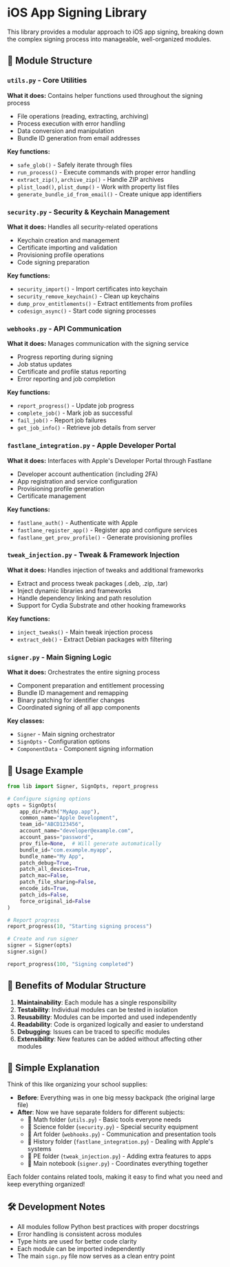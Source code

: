 # iOS App Signing Library

This library provides a modular approach to iOS app signing, breaking down the complex signing process into manageable, well-organized modules.

## 📁 Module Structure

### `utils.py` - Core Utilities
**What it does:** Contains helper functions used throughout the signing process
- File operations (reading, extracting, archiving)
- Process execution with error handling
- Data conversion and manipulation
- Bundle ID generation from email addresses

**Key functions:**
- `safe_glob()` - Safely iterate through files
- `run_process()` - Execute commands with proper error handling
- `extract_zip()`, `archive_zip()` - Handle ZIP archives
- `plist_load()`, `plist_dump()` - Work with property list files
- `generate_bundle_id_from_email()` - Create unique app identifiers

### `security.py` - Security & Keychain Management
**What it does:** Handles all security-related operations
- Keychain creation and management
- Certificate importing and validation
- Provisioning profile operations
- Code signing preparation

**Key functions:**
- `security_import()` - Import certificates into keychain
- `security_remove_keychain()` - Clean up keychains
- `dump_prov_entitlements()` - Extract entitlements from profiles
- `codesign_async()` - Start code signing processes

### `webhooks.py` - API Communication
**What it does:** Manages communication with the signing service
- Progress reporting during signing
- Job status updates
- Certificate and profile status reporting
- Error reporting and job completion

**Key functions:**
- `report_progress()` - Update job progress
- `complete_job()` - Mark job as successful
- `fail_job()` - Report job failures
- `get_job_info()` - Retrieve job details from server

### `fastlane_integration.py` - Apple Developer Portal
**What it does:** Interfaces with Apple's Developer Portal through Fastlane
- Developer account authentication (including 2FA)
- App registration and service configuration
- Provisioning profile generation
- Certificate management

**Key functions:**
- `fastlane_auth()` - Authenticate with Apple
- `fastlane_register_app()` - Register app and configure services
- `fastlane_get_prov_profile()` - Generate provisioning profiles

### `tweak_injection.py` - Tweak & Framework Injection
**What it does:** Handles injection of tweaks and additional frameworks
- Extract and process tweak packages (.deb, .zip, .tar)
- Inject dynamic libraries and frameworks
- Handle dependency linking and path resolution
- Support for Cydia Substrate and other hooking frameworks

**Key functions:**
- `inject_tweaks()` - Main tweak injection process
- `extract_deb()` - Extract Debian packages with filtering

### `signer.py` - Main Signing Logic
**What it does:** Orchestrates the entire signing process
- Component preparation and entitlement processing
- Bundle ID management and remapping
- Binary patching for identifier changes
- Coordinated signing of all app components

**Key classes:**
- `Signer` - Main signing orchestrator
- `SignOpts` - Configuration options
- `ComponentData` - Component signing information

## 🚀 Usage Example

```python
from lib import Signer, SignOpts, report_progress

# Configure signing options
opts = SignOpts(
    app_dir=Path("MyApp.app"),
    common_name="Apple Development",
    team_id="ABCD123456",
    account_name="developer@example.com",
    account_pass="password",
    prov_file=None,  # Will generate automatically
    bundle_id="com.example.myapp",
    bundle_name="My App",
    patch_debug=True,
    patch_all_devices=True,
    patch_mac=False,
    patch_file_sharing=False,
    encode_ids=True,
    patch_ids=False,
    force_original_id=False
)

# Report progress
report_progress(10, "Starting signing process")

# Create and run signer
signer = Signer(opts)
signer.sign()

report_progress(100, "Signing completed")
```

## 🔧 Benefits of Modular Structure

1. **Maintainability**: Each module has a single responsibility
2. **Testability**: Individual modules can be tested in isolation
3. **Reusability**: Modules can be imported and used independently
4. **Readability**: Code is organized logically and easier to understand
5. **Debugging**: Issues can be traced to specific modules
6. **Extensibility**: New features can be added without affecting other modules

## 📝 Simple Explanation

Think of this like organizing your school supplies:

- **Before**: Everything was in one big messy backpack (the original large file)
- **After**: Now we have separate folders for different subjects:
  - 📁 Math folder (`utils.py`) - Basic tools everyone needs
  - 📁 Science folder (`security.py`) - Special security equipment
  - 📁 Art folder (`webhooks.py`) - Communication and presentation tools
  - 📁 History folder (`fastlane_integration.py`) - Dealing with Apple's systems
  - 📁 PE folder (`tweak_injection.py`) - Adding extra features to apps
  - 📁 Main notebook (`signer.py`) - Coordinates everything together

Each folder contains related tools, making it easy to find what you need and keep everything organized!

## 🛠 Development Notes

- All modules follow Python best practices with proper docstrings
- Error handling is consistent across modules
- Type hints are used for better code clarity
- Each module can be imported independently
- The main `sign.py` file now serves as a clean entry point
